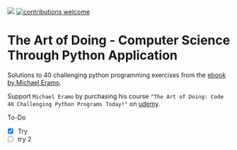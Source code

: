 ![](https://img.shields.io/badge/Python-FFC331?style=flat&logo=python)
[![contributions welcome](https://img.shields.io/badge/contributions-welcome-brightgreen.svg?style=flat)](https://github.com/sourhub226/art-of-doing-python/issues)

# The Art of Doing - Computer Science Through Python Application

Solutions to 40 challenging python programming exercises from the [ebook by Michael Eramo](https://github.com/sourhub226/art-of-doing-python/files/6676961/The_Art_of_Doing_Ebook.pdf).

Support `Michael Eramo` by purchasing his course `"The Art of Doing: Code 40 Challenging Python Programs Today!"` on [udemy](https://www.udemy.com/course/the-art-of-doing/).

To-Do
- [X] Try
- [ ] try 2
